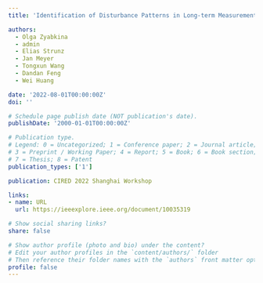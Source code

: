 ```yaml
---
title: 'Identification of Disturbance Patterns in Long-term Measurements of Power Quality Characteristics in Chinese Large Cities'

authors:
  - Olga Zyabkina
  - admin
  - Elias Strunz
  - Jan Meyer
  - Tongxun Wang
  - Dandan Feng
  - Wei Huang

date: '2022-08-01T00:00:00Z'
doi: ''

# Schedule page publish date (NOT publication's date).
publishDate: '2000-01-01T00:00:00Z'

# Publication type.
# Legend: 0 = Uncategorized; 1 = Conference paper; 2 = Journal article;
# 3 = Preprint / Working Paper; 4 = Report; 5 = Book; 6 = Book section;
# 7 = Thesis; 8 = Patent
publication_types: ['1']

publication: CIRED 2022 Shanghai Workshop

links:
- name: URL
  url: https://ieeexplore.ieee.org/document/10035319

# Show social sharing links?
share: false

# Show author profile (photo and bio) under the content?
# Edit your author profiles in the `content/authors/` folder
# Then reference their folder names with the `authors` front matter option above
profile: false
---
```


